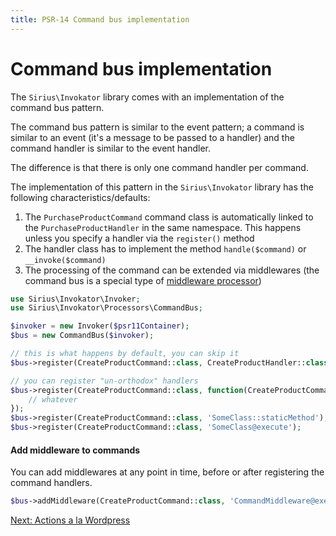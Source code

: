 ```yaml
---
title: PSR-14 Command bus implementation
---
```


# Command bus implementation

The `Sirius\Invokator` library comes with an implementation of the command bus pattern.

The command bus pattern is similar to the event pattern; a command is similar to an event (it's a message to be passed to a handler) and the command handler is similar to the event handler.

The difference is that there is only one command handler per command.

The implementation of this pattern in the `Sirius\Invokator` library has the following characteristics/defaults:

1. The `PurchaseProductCommand` command class is automatically linked to the `PurchaseProductHandler` in the same namespace. This happens unless you specify a handler via the `register()` method
2. The handler class has to implement the method `handle($command)` or `__invoke($command)`
3. The processing of the command can be extended via middlewares (the command bus is a special type of [middleware processor](2_3_middlewares.md))

```php
use Sirius\Invokator\Invoker;
use Sirius\Invokator\Processors\CommandBus;

$invoker = new Invoker($psr11Container);
$bus = new CommandBus($invoker);

// this is what happens by default, you can skip it
$bus->register(CreateProductCommand::class, CreateProductHandler::class); 

// you can register "un-orthodox" handlers
$bus->register(CreateProductCommand::class, function(CreateProductCommand $command) {
    // whatever
});
$bus->register(CreateProductCommand::class, 'SomeClass::staticMethod');
$bus->register(CreateProductCommand::class, 'SomeClass@execute');
```

#### Add middleware to commands

You can add middlewares at any point in time, before or after registering the command handlers.

```php
$bus->addMiddleware(CreateProductCommand::class, 'CommandMiddleware@execute');
```

[Next: Actions a la Wordpress](2_4_wordpress_actions.md)
